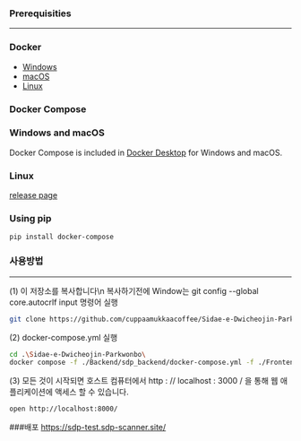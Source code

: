 
### Prerequisities
----------------------------
### Docker

* [Windows](https://docs.docker.com/windows/started)
* [macOS](https://docs.docker.com/mac/started/)
* [Linux](https://docs.docker.com/linux/started/)

### Docker Compose

### Windows and macOS

Docker Compose is included in
[Docker Desktop](https://www.docker.com/products/docker-desktop)
for Windows and macOS.

### Linux

[release page](https://github.com/docker/compose/releases)

### Using pip

```console
pip install docker-compose
```
### 사용방법
----------------------------
(1) 이 저장소를 복사합니다\n
복사하기전에 Window는 git config --global core.autocrlf input 명령어 실행
```bash
git clone https://github.com/cuppaamukkaacoffee/Sidae-e-Dwicheojin-Parkwonbo.git
```

(2) docker-compose.yml 실행
```bash
cd .\Sidae-e-Dwicheojin-Parkwonbo\ 
docker compose -f ./Backend/sdp_backend/docker-compose.yml -f ./Frontend/sdp_frontend/docker-compose.yml up
```

(3) 모든 것이 시작되면 호스트 컴퓨터에서 http : // localhost : 3000 / 을 통해 웹 애플리케이션에 액세스 할 수 있습니다.
```bash
open http://localhost:8000/
```

###배포
https://sdp-test.sdp-scanner.site/
